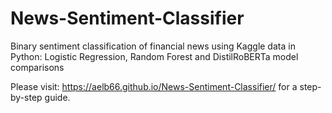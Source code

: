 # News-Sentiment-Classifier

Binary sentiment classification of financial news using Kaggle data in Python: Logistic Regression, Random Forest and DistilRoBERTa model comparisons

Please visit: https://aelb66.github.io/News-Sentiment-Classifier/ for a step-by-step guide. 
